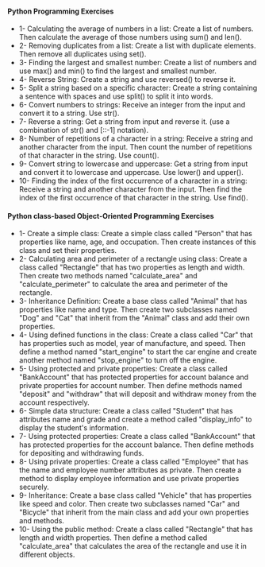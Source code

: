 #### Python Programming Exercises
- 1- Calculating the average of numbers in a list: Create a list of numbers. Then calculate the average of those numbers using sum() and len().
- 2- Removing duplicates from a list: Create a list with duplicate elements. Then remove all duplicates using set().
- 3- Finding the largest and smallest number: Create a list of numbers and use max() and min() to find the largest and smallest number.
- 4- Reverse String: Create a string and use reversed() to reverse it.
- 5- Split a string based on a specific character: Create a string containing a sentence with spaces and use split() to split it into words.
- 6- Convert numbers to strings: Receive an integer from the input and convert it to a string. Use str().
- 7- Reverse a string: Get a string from input and reverse it. (use a combination of str() and [::-1] notation).
- 8- Number of repetitions of a character in a string: Receive a string and another character from the input. Then count the number of repetitions of that character in the string. Use count().
- 9- Convert string to lowercase and uppercase: Get a string from input and convert it to lowercase and uppercase. Use lower() and upper().
- 10- Finding the index of the first occurrence of a character in a string: Receive a string and another character from the input. Then find the index of the first occurrence of that character in the string. Use find().

#### Python class-based Object-Oriented Programming Exercises
- 1- Create a simple class: Create a simple class called "Person" that has properties like name, age, and occupation. Then create instances of this class and set their properties.
- 2- Calculating area and perimeter of a rectangle using class: Create a class called "Rectangle" that has two properties as length and width. Then create two methods named "calculate_area" and "calculate_perimeter" to calculate the area and perimeter of the rectangle.
- 3- Inheritance Definition: Create a base class called "Animal" that has properties like name and type. Then create two subclasses named "Dog" and "Cat" that inherit from the "Animal" class and add their own properties.
- 4- Using defined functions in the class: Create a class called "Car" that has properties such as model, year of manufacture, and speed. Then define a method named "start_engine" to start the car engine and create another method named "stop_engine" to turn off the engine.
- 5- Using protected and private properties: Create a class called "BankAccount" that has protected properties for account balance and private properties for account number. Then define methods named "deposit" and "withdraw" that will deposit and withdraw money from the account respectively.
- 6- Simple data structure: Create a class called "Student" that has attributes name and grade and create a method called "display_info" to display the student's information.
- 7- Using protected properties: Create a class called "BankAccount" that has protected properties for the account balance. Then define methods for depositing and withdrawing funds.
- 8- Using private properties: Create a class called "Employee" that has the name and employee number attributes as private. Then create a method to display employee information and use private properties securely.
- 9- Inheritance: Create a base class called "Vehicle" that has properties like speed and color. Then create two subclasses named "Car" and "Bicycle" that inherit from the main class and add your own properties and methods.
- 10- Using the public method: Create a class called "Rectangle" that has length and width properties. Then define a method called "calculate_area" that calculates the area of the rectangle and use it in different objects.
